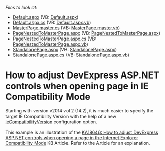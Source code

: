 <!-- default file list -->
*Files to look at*:

* [Default.aspx](./CS/WebSite/Default.aspx) (VB: [Default.aspx](./VB/WebSite/Default.aspx))
* [Default.aspx.cs](./CS/WebSite/Default.aspx.cs) (VB: [Default.aspx.vb](./VB/WebSite/Default.aspx.vb))
* [MasterPage.master.cs](./CS/WebSite/MasterPage.master.cs) (VB: [MasterPage.master.vb](./VB/WebSite/MasterPage.master.vb))
* [PageNestedToMasterPage.aspx](./CS/WebSite/PageNestedToMasterPage.aspx) (VB: [PageNestedToMasterPage.aspx](./VB/WebSite/PageNestedToMasterPage.aspx))
* [PageNestedToMasterPage.aspx.cs](./CS/WebSite/PageNestedToMasterPage.aspx.cs) (VB: [PageNestedToMasterPage.aspx.vb](./VB/WebSite/PageNestedToMasterPage.aspx.vb))
* [StandalonePage.aspx](./CS/WebSite/StandalonePage.aspx) (VB: [StandalonePage.aspx](./VB/WebSite/StandalonePage.aspx))
* [StandalonePage.aspx.cs](./CS/WebSite/StandalonePage.aspx.cs) (VB: [StandalonePage.aspx.vb](./VB/WebSite/StandalonePage.aspx.vb))
<!-- default file list end -->
# How to adjust DevExpress ASP.NET controls when opening page in IE Compatibility Mode


<p>Starting with version v2014 vol 2 (14.2), it is much easier to specify the target IE Compatibility Version with the help of a new <a href="https://documentation.devexpress.com/#AspNet/CustomDocument17771">ieCompatibilityVersion</a> configuration option.<br /><br />This example is an illustration of the <a href="https://www.devexpress.com/Support/Center/p/KA18646">KA18646: How to adjust DevExpress ASP.NET controls when opening a page in the Internet Explorer Compatibility Mode</a> KB Article. Refer to the Article for an explanation.</p>

<br/>



